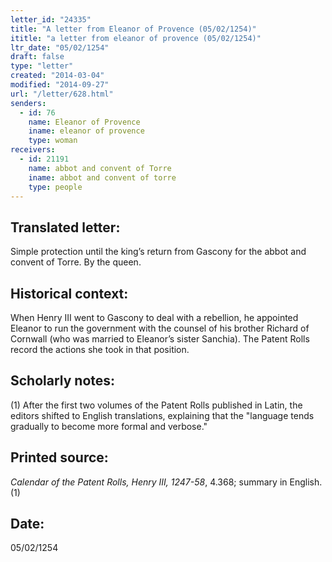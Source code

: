 ```yaml
---
letter_id: "24335"
title: "A letter from Eleanor of Provence (05/02/1254)"
ititle: "a letter from eleanor of provence (05/02/1254)"
ltr_date: "05/02/1254"
draft: false
type: "letter"
created: "2014-03-04"
modified: "2014-09-27"
url: "/letter/628.html"
senders:
  - id: 76
    name: Eleanor of Provence
    iname: eleanor of provence
    type: woman
receivers:
  - id: 21191
    name: abbot and convent of Torre
    iname: abbot and convent of torre
    type: people
---
```

<h2> Translated letter:</h2>Simple protection until the king’s return from Gascony for the abbot and convent of Torre.
By the queen.
<h2 class="mt-4"> Historical context:</h2>When Henry III went to Gascony to deal with a rebellion, he appointed Eleanor to run the government with the counsel of his brother Richard of Cornwall (who was married to Eleanor’s sister Sanchia). The Patent Rolls record the actions she took in that position.
<h2 class="mt-4"> Scholarly notes:</h2>(1) After the first two volumes of the Patent Rolls published in Latin, the editors shifted to English translations, explaining that the "language tends gradually to become more formal and verbose."
<h2 class="mt-4"> Printed source:</h2><p><em>Calendar of the Patent Rolls, Henry III, 1247-58</em>, 4.368; summary in English.(1)</p><h2 class="mt-4"> Date:</h2>05/02/1254